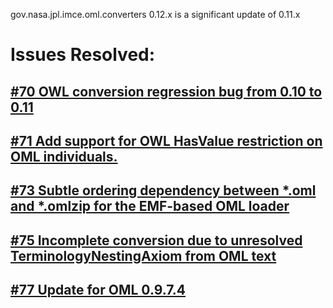 gov.nasa.jpl.imce.oml.converters 0.12.x is a significant update of 0.11.x

# Issues Resolved:

## [#70 OWL conversion regression bug from 0.10 to 0.11](https://github.com/JPL-IMCE/gov.nasa.jpl.imce.oml.converters/issues/70)
          
## [#71 Add support for OWL HasValue restriction on OML individuals.](https://github.com/JPL-IMCE/gov.nasa.jpl.imce.oml.converters/issues/71)

## [#73 Subtle ordering dependency between *.oml and *.omlzip for the EMF-based OML loader](https://github.com/JPL-IMCE/gov.nasa.jpl.imce.oml.converters/issues/73)

## [#75 Incomplete conversion due to unresolved TerminologyNestingAxiom from OML text](https://github.com/JPL-IMCE/gov.nasa.jpl.imce.oml.converters/issues/75)

## [#77 Update for OML 0.9.7.4](https://github.com/JPL-IMCE/gov.nasa.jpl.imce.oml.converters/issues/77)
